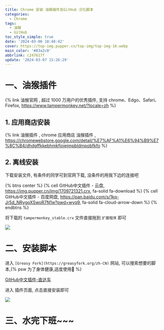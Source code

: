 ```yaml
---
title: Chrome 安装 油猴插件及GitHub 汉化脚本
categories:
  - Chrome
tags:
  - 油猴
  - GitHub
toc_style_simple: true
date: '2024-03-06 18:48:42'
cover: https://top-img.pupper.cn/top-img/top-img-16.webp
main_color: '#83a2c0'
abbrlink: c247617f
update: '2024-03-07 15:26:29'
---
```


# 一、油猴插件

{% link 油猴官网 , 超过 1000 万用户的优秀插件, 支持 chrome、Edgo、Safari、Firefox, https://www.tampermonkey.net/?locale=zh %}

## 1. 应用商店安装

{% link 油猴插件 , chrome 应用商店 油猴插件 , https://chromewebstore.google.com/detail/%E7%AF%A1%E6%94%B9%E7%8C%B4/dhdgffkkebhmkfjojejmpbldmpobfkfo %}

## 2. 离线安装

下载安装文件, 有条件的同学可到官网下载, 没条件的用我下边的连接吧

{% btns center %}
{% cell GitHub中文插件 - 云盘, https://img.pupper.cn/img/1709721321.crx, fa-solid fa-download %}
{% cell GitHub中文插件 - 百度网盘, https://pan.baidu.com/s/1kq-Jr5d_NRygoXSwoR7N1w?pwd=wyq9, fa-solid fa-cloud-arrow-down %}
{% endbtns %}

将下载的 `tampermonkey_stable.crx` 文件直接拖到 `扩展程序` 即可

![](https://img.pupper.cn/img/1709721283.png)

# 二、安装脚本

进入 `[Greasy Fork](https://greasyfork.org/zh-CN)` 网站, 可以搜索想要的脚本,{% psw 为了身体健康,适度使用🤭 %}

[GitHub中文插件-直达车](https://greasyfork.org/zh-CN/scripts/435208-github-%E4%B8%AD%E6%96%87%E5%8C%96%E6%8F%92%E4%BB%B6)

进入 插件页面, 点击直接安装即可

![](https://img.pupper.cn/img/1709721926.png)

# 三、水完下班~~~
